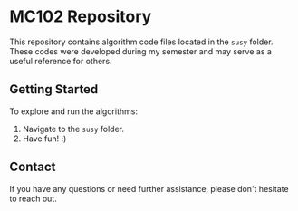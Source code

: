 # MC102 Repository

This repository contains algorithm code files located in the `susy` folder. These codes were developed during my semester and may serve as a useful reference for others.

## Getting Started

To explore and run the algorithms:
1. Navigate to the `susy` folder.
2. Have fun! :)

## Contact

If you have any questions or need further assistance, please don't hesitate to reach out.


